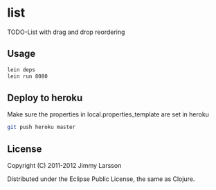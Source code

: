 # list

TODO-List with drag and drop reordering

## Usage

```bash
lein deps
lein run 8080
```

## Deploy to heroku

Make sure the properties in local.properties_template are set in heroku

``` bash
git push heroku master
```

## License

Copyright (C) 2011-2012 Jimmy Larsson

Distributed under the Eclipse Public License, the same as Clojure.

